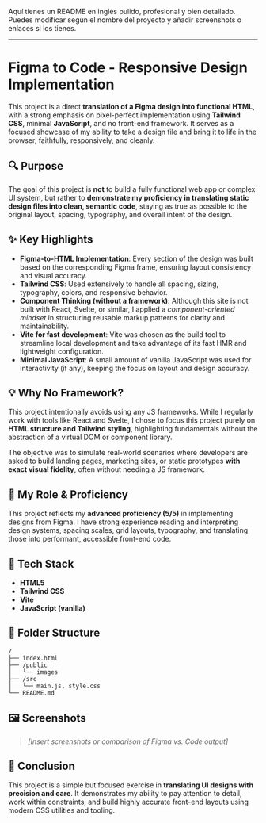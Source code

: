 Aquí tienes un README en inglés pulido, profesional y bien detallado. Puedes modificar según el nombre del proyecto y añadir screenshots o enlaces si los tienes.

---

# Figma to Code - Responsive Design Implementation

This project is a direct **translation of a Figma design into functional HTML**, with a strong emphasis on pixel-perfect implementation using **Tailwind CSS**, minimal **JavaScript**, and no front-end framework. It serves as a focused showcase of my ability to take a design file and bring it to life in the browser, faithfully, responsively, and cleanly.

## 🔍 Purpose

The goal of this project is **not** to build a fully functional web app or complex UI system, but rather to **demonstrate my proficiency in translating static design files into clean, semantic code**, staying as true as possible to the original layout, spacing, typography, and overall intent of the design.

## ✨ Key Highlights

* **Figma-to-HTML Implementation**: Every section of the design was built based on the corresponding Figma frame, ensuring layout consistency and visual accuracy.
* **Tailwind CSS**: Used extensively to handle all spacing, sizing, typography, colors, and responsive behavior.
* **Component Thinking (without a framework)**: Although this site is not built with React, Svelte, or similar, I applied a *component-oriented mindset* in structuring reusable markup patterns for clarity and maintainability.
* **Vite for fast development**: Vite was chosen as the build tool to streamline local development and take advantage of its fast HMR and lightweight configuration.
* **Minimal JavaScript**: A small amount of vanilla JavaScript was used for interactivity (if any), keeping the focus on layout and design accuracy.

## 💡 Why No Framework?

This project intentionally avoids using any JS frameworks. While I regularly work with tools like React and Svelte, I chose to focus this project purely on **HTML structure and Tailwind styling**, highlighting fundamentals without the abstraction of a virtual DOM or component library.

The objective was to simulate real-world scenarios where developers are asked to build landing pages, marketing sites, or static prototypes **with exact visual fidelity**, often without needing a JS framework.

## 🧠 My Role & Proficiency

This project reflects my **advanced proficiency (5/5)** in implementing designs from Figma. I have strong experience reading and interpreting design systems, spacing scales, grid layouts, typography, and translating those into performant, accessible front-end code.

## 🚀 Tech Stack

* **HTML5**
* **Tailwind CSS**
* **Vite**
* **JavaScript (vanilla)**

## 📁 Folder Structure

```
/
├── index.html
├── /public
│   └── images
├── /src
│   └── main.js, style.css
└── README.md
```

## 🖼️ Screenshots

> *\[Insert screenshots or comparison of Figma vs. Code output]*

## 📌 Conclusion

This project is a simple but focused exercise in **translating UI designs with precision and care**. It demonstrates my ability to pay attention to detail, work within constraints, and build highly accurate front-end layouts using modern CSS utilities and tooling.

